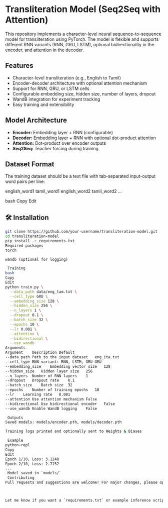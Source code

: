#  Transliteration Model (Seq2Seq with Attention)

This repository implements a character-level neural sequence-to-sequence model for transliteration using PyTorch. The model is flexible and supports different RNN variants (RNN, GRU, LSTM), optional bidirectionality in the encoder, and attention in the decoder.

##  Features

- Character-level transliteration (e.g., English to Tamil)
- Encoder-decoder architecture with optional attention mechanism
- Support for RNN, GRU, or LSTM cells
- Configurable embedding size, hidden size, number of layers, dropout
- WandB integration for experiment tracking
- Easy training and extensibility

##  Model Architecture

- **Encoder:** Embedding layer + RNN (configurable)
- **Decoder:** Embedding layer + RNN with optional dot-product attention
- **Attention:** Dot-product over encoder outputs
- **Seq2Seq:** Teacher forcing during training

##  Dataset Format

The training dataset should be a text file with tab-separated input-output word pairs per line:

english_word1 tamil_word1
english_word2 tamil_word2
...

bash
Copy
Edit

## 🛠️ Installation

```bash
git clone https://github.com/your-username/transliteration-model.git
cd transliteration-model
pip install -r requirements.txt
Required packages
torch

wandb (optional for logging)

 Training
bash
Copy
Edit
python train.py \
  --data_path data/eng_tam.txt \
  --cell_type GRU \
  --embedding_size 128 \
  --hidden_size 256 \
  --n_layers 1 \
  --dropout 0.1 \
  --batch_size 32 \
  --epochs 10 \
  --lr 0.001 \
  --attention \
  --bidirectional \
  --use_wandb
Arguments
Argument	Description	Default
--data_path	Path to the input dataset	eng_ita.txt
--cell_type	RNN variant: RNN, LSTM, GRU	GRU
--embedding_size	Embedding vector size	128
--hidden_size	Hidden layer size	256
--n_layers	Number of RNN layers	1
--dropout	Dropout rate	0.1
--batch_size	Batch size	32
--epochs	Number of training epochs	10
--lr	Learning rate	0.001
--attention	Use attention mechanism	False
--bidirectional	Use bidirectional encoder	False
--use_wandb	Enable WandB logging	False

 Outputs
Saved models: models/encoder.pth, models/decoder.pth

Training logs printed and optionally sent to Weights & Biases

 Example
python-repl
Copy
Edit
Epoch 1/10, Loss: 3.1240
Epoch 2/10, Loss: 2.7152
...
 Model saved in `models/`
 Contributing
Pull requests and suggestions are welcome! For major changes, please open an issue first.



Let me know if you want a `requirements.txt` or example inference script to go along with this.

